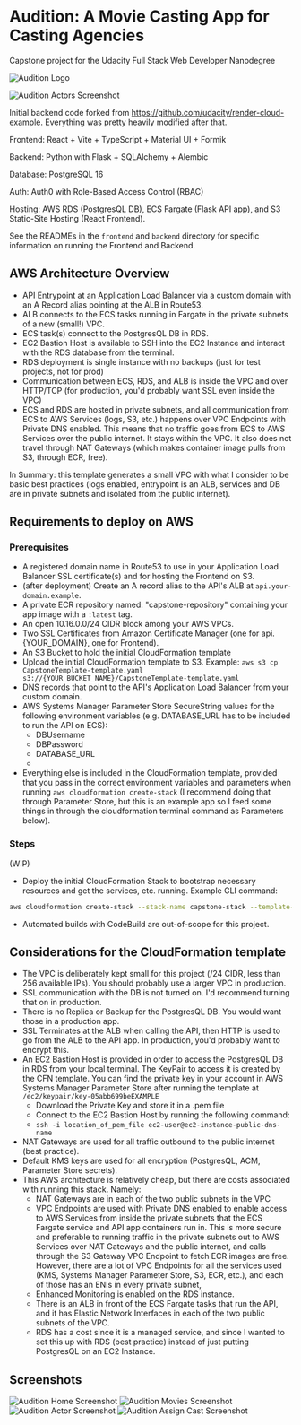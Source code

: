 # Audition: A Movie Casting App for Casting Agencies
Capstone project for the Udacity Full Stack Web Developer Nanodegree

![Audition Logo](./AuditionLogoScreenshot.png)

![Audition Actors Screenshot](./ScreenshotActors.png)

Initial backend code forked from https://github.com/udacity/render-cloud-example. Everything was pretty heavily modified after that.

Frontend: React + Vite + TypeScript + Material UI + Formik

Backend: Python with Flask + SQLAlchemy + Alembic

Database: PostgreSQL 16

Auth: Auth0 with Role-Based Access Control (RBAC)

Hosting: AWS RDS (PostgresQL DB), ECS Fargate (Flask API app), and S3 Static-Site Hosting (React Frontend).

See the READMEs in the `frontend` and `backend` directory for specific information on running the Frontend and Backend.

## AWS Architecture Overview
- API Entrypoint at an Application Load Balancer via a custom domain with an A Record alias pointing at the ALB in Route53.
- ALB connects to the ECS tasks running in Fargate in the private subnets of a new (small!) VPC.
- ECS task(s) connect to the PostgresQL DB in RDS.
- EC2 Bastion Host is available to SSH into the EC2 Instance and interact with the RDS database from the terminal.
- RDS deployment is single instance with no backups (just for test projects, not for prod)
- Communication between ECS, RDS, and ALB is inside the VPC and over HTTP/TCP (for production, you'd probably want SSL even inside the VPC)
- ECS and RDS are hosted in private subnets, and all communication from ECS to AWS Services (logs, S3, etc.) happens over VPC Endpoints with Private DNS enabled. This means that no traffic goes from ECS to AWS Services over the public internet. It stays within the VPC. It also does not travel through NAT Gateways (which makes container image pulls from S3, through ECR, free).

In Summary: this template generates a small VPC with what I consider to be basic best practices (logs enabled, entrypoint is an ALB, services and DB are in private subnets and isolated from the public internet).


## Requirements to deploy on AWS
### Prerequisites
- A registered domain name in Route53 to use in your Application Load Balancer SSL certificate(s) and for hosting the Frontend on S3.
- (after deployment) Create an A record alias to the API's ALB at `api.your-domain.example`.
- A private ECR repository named: "capstone-repository" containing your app image with a `:latest` tag.
- An open 10.16.0.0/24 CIDR block among your AWS VPCs.
- Two SSL Certificates from Amazon Certificate Manager (one for api.{YOUR_DOMAIN}, one for Frontend).
- An S3 Bucket to hold the initial CloudFormation template
- Upload the initial CloudFormation template to S3. Example: `aws s3 cp CapstoneTemplate-template.yaml s3://{YOUR_BUCKET_NAME}/CapstoneTemplate-template.yaml`
- DNS records that point to the API's Application Load Balancer from your custom domain.
- AWS Systems Manager Parameter Store SecureString values for the following environment variables (e.g. DATABASE_URL has to be included to run the API on ECS):
    - DBUsername
    - DBPassword
    - DATABASE_URL
    - 
- Everything else is included in the CloudFormation template, provided that you pass in the correct environment variables and parameters when running `aws cloudformation create-stack` (I recommend doing that through Parameter Store, but this is an example app so I feed some things in through the cloudformation terminal command as Parameters below).
### Steps
(WIP)
- Deploy the initial CloudFormation Stack to bootstrap necessary resources and get the services, etc. running. Example CLI command:
```bash
aws cloudformation create-stack --stack-name capstone-stack --template-url https://{YOUR_BUCKET_NAME}.s3.amazonaws.com/CapstoneTemplate-template.yaml --parameters ParameterKey=MyUsername,ParameterValue=admin ParameterKey=MyIPAddressCIDR,ParameterValue=0.0.0.0/32 ParameterKey=DBUsername,ParameterValue=postgres ParameterKey=DBPassword,ParameterValue="SUPERsecretPASSWORD" --capabilities CAPABILITY_NAMED_IAM --profile default
```
- Automated builds with CodeBuild are out-of-scope for this project.

## Considerations for the CloudFormation template
- The VPC is deliberately kept small for this project (/24 CIDR, less than 256 available IPs). You should probably use a larger VPC in production.
- SSL communication with the DB is not turned on. I'd recommend turning that on in production.
- There is no Replica or Backup for the PostgresQL DB. You would want those in a production app.
- SSL Terminates at the ALB when calling the API, then HTTP is used to go from the ALB to the API app. In production, you'd probably want to encrypt this.
- An EC2 Bastion Host is provided in order to access the PostgresQL DB in RDS from your local terminal. The KeyPair to access it is created by the CFN template. You can find the private key in your account in AWS Systems Manager Parameter Store after running the template at `/ec2/keypair/key-05abb699beEXAMPLE`
    - Download the Private Key and store it in a .pem file
    - Connect to the EC2 Bastion Host by running the following command:
    - `ssh -i location_of_pem_file ec2-user@ec2-instance-public-dns-name`
- NAT Gateways are used for all traffic outbound to the public internet (best practice).
- Default KMS keys are used for all encryption (PostgresQL, ACM, Parameter Store secrets).
- This AWS architecture is relatively cheap, but there are costs associated with running this stack. Namely:
    - NAT Gateways are in each of the two public subnets in the VPC
    - VPC Endpoints are used with Private DNS enabled to enable access to AWS Services from inside the private subnets that the ECS Fargate service and API app containers run in. This is more secure and preferable to running traffic in the private subnets out to AWS Services over NAT Gateways and the public internet, and calls through the S3 Gateway VPC Endpoint to fetch ECR images are free. However, there are a lot of VPC Endpoints for all the services used (KMS, Systems Manager Parameter Store, S3, ECR, etc.), and each of those has an ENIs in every private subnet, 
    - Enhanced Monitoring is enabled on the RDS instance.
    - There is an ALB in front of the ECS Fargate tasks that run the API, and it has Elastic Network Interfaces in each of the two public subnets of the VPC.
    - RDS has a cost since it is a managed service, and since I wanted to set this up with RDS (best practice) instead of just putting PostgresQL on an EC2 Instance.

## Screenshots
![Audition Home Screenshot](./ScreenshotHome.png)
![Audition Movies Screenshot](./ScreenshotMovies.png)
![Audition Actor Screenshot](./ScreenshotActor.png)
![Audition Assign Cast Screenshot](./ScreenshotAssignCast.png)